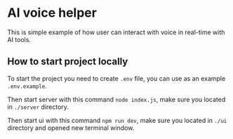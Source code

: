 # AI voice helper

This is simple example of how user can interact with voice in real-time with AI tools.

## How to start project locally
To start the project you need to create `.env` file, you can use as an example `.env.example`.

Then start server with this command `node index.js`, make sure you located in `./server` directory.

Then start ui with this command `npm run dev`, make sure you located in `./ui` directory and opened new terminal window.
